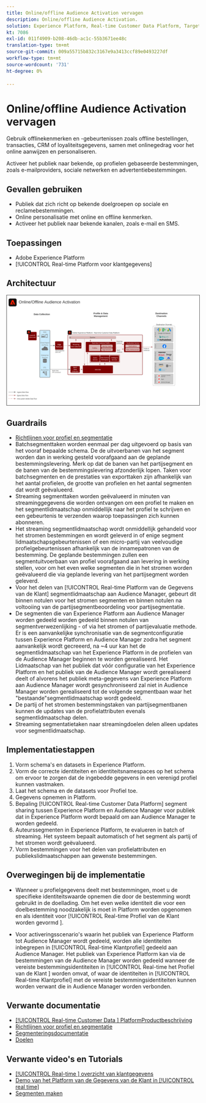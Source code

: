 ```yaml
---
title: Online/offline Audience Activation vervagen
description: Online/offline Audience Activation.
solution: Experience Platform, Real-time Customer Data Platform, Target, Audience Manager, Analytics, Experience Cloud Services, Data Collection
kt: 7086
exl-id: 011f4909-b208-46db-ac1c-55b3671ee48c
translation-type: tm+mt
source-git-commit: 009a55715b832c3167e9a3413ccf89e0493227df
workflow-type: tm+mt
source-wordcount: '731'
ht-degree: 0%

---
```


# Online/offline Audience Activation vervagen

Gebruik offlinekenmerken en -gebeurtenissen zoals offline bestellingen, transacties, CRM of loyaliteitsgegevens, samen met onlinegedrag voor het online aanwijzen en personaliseren.

Activeer het publiek naar bekende, op profielen gebaseerde bestemmingen, zoals e-mailproviders, sociale netwerken en advertentiebestemmingen.

## Gevallen gebruiken

* Publiek dat zich richt op bekende doelgroepen op sociale en reclamebestemmingen.
* Online personalisatie met online en offline kenmerken.
* Activeer het publiek naar bekende kanalen, zoals e-mail en SMS.

## Toepassingen

* Adobe Experience Platform
* [!UICONTROL Real-time Platform voor klantgegevens]

## Architectuur

<img src="assets/onoff.svg" alt="Referentiearchitectuur voor de blauwdruk voor online/offline Audience Activation" style="border:1px solid #4a4a4a" />

## Guardrails

* [Richtlijnen voor profiel en segmentatie](https://experienceleague.adobe.com/docs/experience-platform/profile/guardrails.html?lang=en)
* Batchsegmenttaken worden eenmaal per dag uitgevoerd op basis van het vooraf bepaalde schema. De de uitvoerbanen van het segment worden dan in werking gesteld voorafgaand aan de geplande bestemmingslevering. Merk op dat de banen van het partijsegment en de banen van de bestemmingslevering afzonderlijk lopen. Taken voor batchsegmenten en de prestaties van exporttaken zijn afhankelijk van het aantal profielen, de grootte van profielen en het aantal segmenten dat wordt geëvalueerd.
* Streaming segmenttaken worden geëvalueerd in minuten van streaminggegevens die worden ontvangen om een profiel te maken en het segmentlidmaatschap onmiddellijk naar het profiel te schrijven en een gebeurtenis te verzenden waarop toepassingen zich kunnen abonneren.
* Het streaming segmentlidmaatschap wordt onmiddellijk gehandeld voor het stromen bestemmingen en wordt geleverd in of enige segment lidmaatschapsgebeurtenissen of een micro-partij van veelvoudige profielgebeurtenissen afhankelijk van de innamepatronen van de bestemming. De geplande bestemmingen zullen een segmentuitvoerbaan van profiel voorafgaand aan levering in werking stellen, voor om het even welke segmenten die in het stromen worden geëvalueerd die via geplande levering van het partijsegment worden geleverd.
* Voor het delen van [!UICONTROL Real-time Platform van de Gegevens van de Klant] segmentlidmaatschap aan Audience Manager, gebeurt dit binnen notulen voor het stromen segmenten en binnen notulen na voltooiing van de partijsegmentbeoordeling voor partijsegmentatie.
* De segmenten die van Experience Platform aan Audience Manager worden gedeeld worden gedeeld binnen notulen van segmentverwezenlijking - of via het stromen of partijevaluatie methode. Er is een aanvankelijke synchronisatie van de segmentconfiguratie tussen Experience Platform en Audience Manager zodra het segment aanvankelijk wordt gecreeerd, na ~4 uur kan het de segmentlidmaatschap van het Experience Platform in de profielen van de Audience Manager beginnen te worden gerealiseerd. Het Lidmaatschap van het publiek dat vóór configuratie van het Experience Platform en het publiek van de Audience Manager wordt gerealiseerd deelt of alvorens het publiek meta-gegevens van Experience Platform aan Audience Manager wordt gesynchroniseerd zal niet in Audience Manager worden gerealiseerd tot de volgende segmentbaan waar het &quot;bestaande&quot;segmentlidmaatschap wordt gedeeld.
* De partij of het stromen bestemmingstaken van partijsegmentbanen kunnen de updates van de profielattributen evenals segmentlidmaatschap delen.
* Streaming segmentatietaken naar streamingdoelen delen alleen updates voor segmentlidmaatschap.

## Implementatiestappen

1. Vorm schema&#39;s en datasets in Experience Platform.
1. Vorm de correcte identiteiten en identiteitsnamespaces op het schema om ervoor te zorgen dat de ingebedde gegevens in een verenigd profiel kunnen vastmaken.
1. Laat het schema en de datasets voor Profiel toe.
1. Gegevens opnemen in Platform.
1. Bepaling [!UICONTROL Real-time Customer Data Platform] segment sharing tussen Experience Platform en Audience Manager voor publiek dat in Experience Platform wordt bepaald om aan Audience Manager te worden gedeeld.
1. Auteurssegmenten in Experience Platform, te evalueren in batch of streaming. Het systeem bepaalt automatisch of het segment als partij of het stromen wordt geëvalueerd.
1. Vorm bestemmingen voor het delen van profielattributen en publiekslidmaatschappen aan gewenste bestemmingen.

## Overwegingen bij de implementatie

* Wanneer u profielgegevens deelt met bestemmingen, moet u de specifieke identiteitswaarde opnemen die door de bestemming wordt gebruikt in de doellading. Om het even welke identiteit die voor een doelbestemming noodzakelijk is moet in Platform worden opgenomen en als identiteit voor [!UICONTROL Real-time Profiel van de Klant worden gevormd ].

* Voor activeringsscenario&#39;s waarin het publiek van Experience Platform tot Audience Manager wordt gedeeld, worden alle identiteiten inbegrepen in [!UICONTROL Real-time Klantprofiel] gedeeld aan Audience Manager. Het publiek van Experience Platform kan via de bestemmingen van de Audience Manager worden gedeeld wanneer de vereiste bestemmingsidentiteiten in [!UICONTROL Real-time het Profiel van de Klant ] worden omvat, of waar de identiteiten in [!UICONTROL Real-time Klantprofiel] met de vereiste bestemmingsidentiteiten kunnen worden verwant die in Audience Manager worden verbonden.

## Verwante documentatie

* [[!UICONTROL Real-time Customer Data ] PlatformProductbeschrijving](https://helpx.adobe.com/legal/product-descriptions/real-time-customer-data-platform.html)
* [Richtlijnen voor profiel en segmentatie](https://experienceleague.adobe.com/docs/experience-platform/profile/guardrails.html?lang=en)
* [Segmenteringsdocumentatie](https://experienceleague.adobe.com/docs/experience-platform/segmentation/api/streaming-segmentation.html)
* [Doelen](https://experienceleague.adobe.com/docs/experience-platform/destinations/catalog/overview.html)

## Verwante video&#39;s en Tutorials

* [[!UICONTROL Real-time ] overzicht van klantgegevens](https://experienceleague.adobe.com/docs/platform-learn/tutorials/application-services/rtcdp/understanding-the-real-time-customer-data-platform.html)
* [Demo van het Platform van de Gegevens van de Klant in  [!UICONTROL real time]](https://experienceleague.adobe.com/docs/platform-learn/tutorials/application-services/rtcdp/demo.html)
* [Segmenten maken](https://experienceleague.adobe.com/docs/platform-learn/tutorials/segments/create-segments.html)
